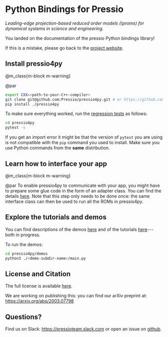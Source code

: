 
# Python Bindings for Pressio

*Leading-edge projection-based reduced order models (\proms) for
dynamical systems in science and engineering.*

You landed on the documentation of the pressio Python bindings library!

If this is a mistake, please go back to the [project website](https://pressio.github.io/).

<!-- If you want to explore the C++ code, you can -->
<!-- find it [here](https://pressio.github.io/pressio/html/index.html). -->


## Install pressio4py

@m_class{m-block m-warning}

@par
```bash
export CXX=<path-to-your-C++-compiler>
git clone git@github.com:Pressio/pressio4py.git # or https://github.com/Pressio/pressio4py.git
pip install ./pressio4py
```

To make sure everything worked, run the
[regression tests](https://github.com/Pressio/pressio4py/tree/master/regression_tests)
as follows:
```bash
cd pressio4py
pytest -s
```
If you get an import error it might be that the version of `pytest` you are
using is not compatible with the `pip` command you used to install.
Make sure you use Python commands from the **same** distribution.


## Learn how to interface your app

@m_class{m-block m-warning}

@par
To enable pressio4py to communicate with your app, you might
have to prepare some glue code in the form of an adapter class.
You can find the details [here](./md_pages_prepare_your_app.html).
Note that this step only needs to be done once: the same interface
class can then be used to run all the ROMs in pressio4py.

## Explore the tutorials and demos


You can find descriptions of the demos [here](./md_pages_demos_demo1.html)
and of the tutorials [here](./md_pages_tutorials_tutorial1.html)--- both in progress.

To run the demos:
```bash
cd pressio4py/demos
python3 ./<demo-subdir-name>/main.py
```


<!-- read the [building/installation process](./md_pages_getstarted_build_and_install.html)>
<!-- Untill we start filling the tutorials and examples, you can peek at the [test subdirectory](https://github.com/Pressio/pressio/tree/master/tests/rom/burgers1d) of the C++ library. -->


## License and Citation
The full license is available [here](https://pressio.github.io/various/license/).

We are working on publishing this: you can find our arXiv preprint at: https://arxiv.org/abs/2003.07798

## Questions?
Find us on Slack: https://pressioteam.slack.com or open an issue on [github](https://github.com/Pressio/pressio4py).
